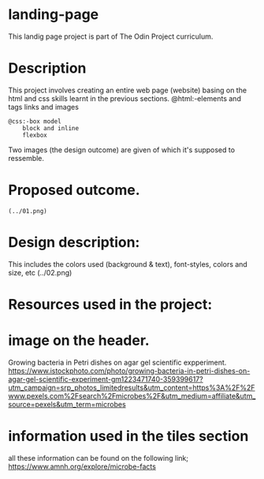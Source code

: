 # landing-page
This landig page project is part of The Odin Project curriculum.

# Description
This project involves creating an entire web page (website) basing on the html and css skills learnt in the previous sections.
    @html:-elements and tags
            links and images
            
    @css:-box model
        block and inline
        flexbox

Two images (the design outcome) are given of which it's supposed to ressemble.

# Proposed outcome.
    (../01.png)

# Design description:
This includes the colors used (background & text), font-styles, colors and size, etc
    (../02.png)

 # Resources used in the project:

# image on the header.
Growing bacteria in Petri dishes on agar gel scientific expperiment.
https://www.istockphoto.com/photo/growing-bacteria-in-petri-dishes-on-agar-gel-scientific-experiment-gm1223471740-359399617?utm_campaign=srp_photos_limitedresults&utm_content=https%3A%2F%2Fwww.pexels.com%2Fsearch%2Fmicrobes%2F&utm_medium=affiliate&utm_source=pexels&utm_term=microbes

# information used in the tiles section
all these information can be found on the following link;
https://www.amnh.org/explore/microbe-facts

